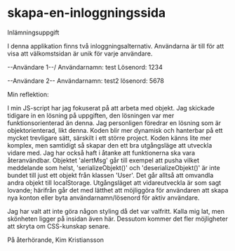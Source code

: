 # skapa-en-inloggningssida
Inlämningsuppgift

I denna applikation finns två inloggningsalternativ.
Användarna är till för att visa att välkomstsidan är 
unik för varje användare.

--Användare 1--/
Användarnamn: test
Lösenord: 1234    

--Användare 2--
Användarnamn: test2
lösenord: 5678

Min reflektion:

I min JS-script har jag fokuserat på att arbeta med objekt. Jag skickade tidigare in en lösning på uppgiften, den lösningen var mer funktionsorienterad än denna. Jag personligen föredrar en lösning som är objektorienterad, likt denna. Koden blir mer dynamisk och hanterbar på ett mycket trevligare sätt, särskilt i ett större project. Koden känns lite mer komplex, men samtidigt så skapar den ett bra utgångsläge att utveckla vidare med.
Jag har också haft i åtanke att funktionerna ska vara återanvändbar. Objektet 'alertMsg' går till exempel att pusha vilket meddelande som helst, 'serializeObjekt()' och 'deserializeObjekt()' är inte bundet till just ett objekt från klassen 'User'. Det går alltså att omvandla andra objekt till localStorage.
Utgångsläget att vidareutveckla är som sagt lovande; härifrån går det med lätthet att möjliggöra för användaren att skapa nya konton eller byta användarnamn/lösenord för aktiv användare.

Jag har valt att inte göra någon styling då det var valfritt. Kalla mig lat, men skönheten ligger på insidan även här. Dessutom kommer det fler möjligheter att skryta om CSS-kunskap senare.

På återhörande,
Kim Kristiansson
